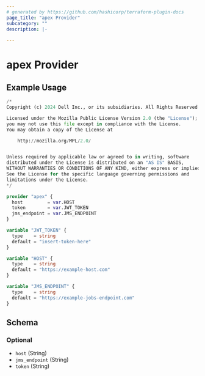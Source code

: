 ```yaml
---
# generated by https://github.com/hashicorp/terraform-plugin-docs
page_title: "apex Provider"
subcategory: ""
description: |-
  
---
```


# apex Provider



## Example Usage

```terraform
/*
Copyright (c) 2024 Dell Inc., or its subsidiaries. All Rights Reserved.

Licensed under the Mozilla Public License Version 2.0 (the "License");
you may not use this file except in compliance with the License.
You may obtain a copy of the License at

    http://mozilla.org/MPL/2.0/


Unless required by applicable law or agreed to in writing, software
distributed under the License is distributed on an "AS IS" BASIS,
WITHOUT WARRANTIES OR CONDITIONS OF ANY KIND, either express or implied.
See the License for the specific language governing permissions and
limitations under the License.
*/

provider "apex" {
  host         = var.HOST
  token        = var.JWT_TOKEN
  jms_endpoint = var.JMS_ENDPOINT
}

variable "JWT_TOKEN" {
  type    = string
  default = "insert-token-here"
}

variable "HOST" {
  type    = string
  default = "https://example-host.com"
}

variable "JMS_ENDPOINT" {
  type    = string
  default = "https://example-jobs-endpoint.com"
}
```

<!-- schema generated by tfplugindocs -->
## Schema

### Optional

- `host` (String)
- `jms_endpoint` (String)
- `token` (String)
